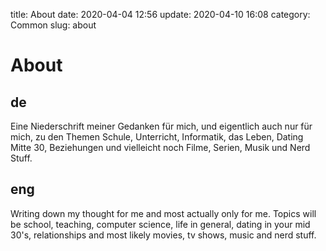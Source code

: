 title: About
date: 2020-04-04 12:56
update: 2020-04-10 16:08
category: Common
slug: about

# About
## de
Eine Niederschrift meiner Gedanken für mich, und eigentlich auch nur für mich, zu den Themen Schule, Unterricht, Informatik, das Leben, Dating Mitte 30, Beziehungen und vielleicht noch Filme, Serien, Musik und Nerd Stuff.

## eng
Writing down my thought for me and most actually only for me. Topics will be school, teaching, computer science, life in general, dating in your mid 30's, relationships and most likely movies, tv shows, music and nerd stuff. 